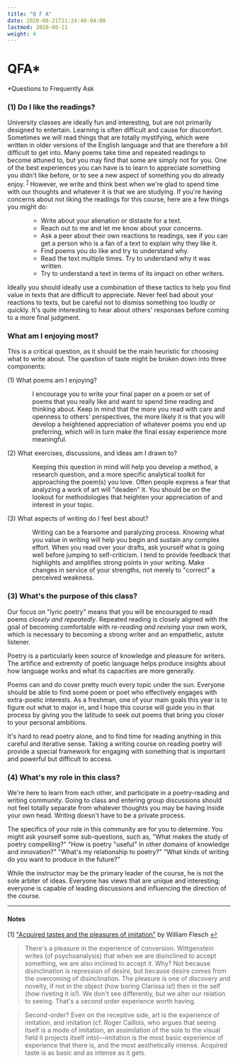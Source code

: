 ```yaml
---
title: "Q F A"
date: 2020-08-21T21:24:40-04:00
lastmod: 2020-08-21
weight: 4
---
```


# QFA*

*Questions to Frequently Ask

<p style="margin-left:0">

### (1) Do I like the readings?

University classes are ideally fun and interesting, but are not primarily designed to entertain. Learning is often difficult and cause for discomfort. Sometimes we will read things that are totally mystifying, which were written in older versions of the English language and that are therefore a bit difficult to get into. Many poems take time and repeated readings to become attuned to, but you may find that some are simply not for you. One of the best experiences you can have is to learn to appreciate something you didn't like before, or to see a new aspect of something you do already enjoy.<sup id="a1"> [1](#f1)</sup> However, we write and think best when we're glad to spend time with our thoughts and whatever it is that we are studying. If you're having concerns about not liking the readings for this course, here are a few things you might do:

<ul style="margin-left:2em">

* Write about your alienation or distaste for a text.
* Reach out to me and let me know about your concerns.
* Ask a peer about their own reactions to readings, see if you can get a person who is a fan of a text to explain why they like it.
* Find poems you do like and try to understand why.
* Read the text multiple times. Try to understand why it was written.
* Try to understand a text in terms of its impact on other writers.

</ul>

Ideally you should ideally use a combination of these tactics to help you find value in texts that are difficult to appreciate. Never feel bad about your reactions to texts, but be careful not to dismiss something too loudly or quickly. It's quite interesting to hear about others' responses before coming to a more final judgment.





### What am I enjoying most?

This is a critical question, as it should be the main heuristic for choosing what to write about. The question of taste might be broken down into three components:

(1) What poems am I enjoying?  
<p style="margin-left:4em">
I encourage you to write your final paper on a poem or set of poems that you really like and want to spend time reading and thinking about. Keep in mind that the more you read with care and openness to others' perspectives, the more likely it is that you will develop a heightened appreciation of whatever poems you end up preferring, which will in turn make the final essay experience more meaningful.
</p>

(2) What exercises, discussions, and ideas am I drawn to?  
<p style="margin-left:4em">
Keeping this question in mind will help you develop a method, a research question, and a more specific analytical toolkit for approaching the poem(s) you love. Often people express a fear that analyzing a work of art will "deaden" it. You should be on the lookout for methodologies that heighten your appreciation of and interest in your topic.
</p>

(3) What aspects of writing do I feel best about?
<p style="margin-left:4em">
Writing can be a fearsome and paralyzing process. Knowing what you value in writing will help you begin and sustain any complex effort. When you read over your drafts, ask yourself what is going well before jumping to self-criticism. I tend to provide feedback that highlights and amplifies strong points in your writing. Make changes in service of your strengths, not merely to "correct" a perceived weakness.
</p>

### (3) What's the purpose of this class?

Our focus on "lyric poetry" means that you will be encouraged to read poems *closely and repeatedly*. Repeated reading is closely aligned with the goal of becoming comfortable with *re-reading and revising* your own work, which is necessary to becoming a strong writer and an empathetic, astute listener.

Poetry is a particularly keen source of knowledge and pleasure for writers. The artifice and extremity of poetic language helps produce insights about how language works and what its capacities are more generally.

Poems can and do cover pretty much every topic under the sun. Everyone should be able to find some poem or poet who effectively engages with extra-poetic interests. As a freshman, one of your main goals this year is to figure out what to major in, and I hope this course will guide you in that process by giving you the latitude to seek out poems that bring you closer to your personal ambitions.

It's hard to read poetry alone, and to find time for reading anything in this careful and iterative sense. Taking a writing course on reading poetry will provide a special framework for engaging with something that is important and powerful but difficult to access.


### (4) What's my role in this class?

We're here to learn from each other, and participate in a poetry-reading and writing community. Going to class and entering group discussions should not feel totally separate from whatever thoughts you may be having inside your own head. Writing doesn't have to be a private process.

The specifics of your role in this community are for you to determine. You might ask yourself some sub-questions, such as, "What makes the study of poetry compelling?" "How is poetry "useful" in other domains of knowledge and innovation?" "What's my relationship to poetry?" "What kinds of writing do you want to produce in the future?"

While the instructor may be the primary leader of the course, he is not the sole arbiter of ideas. Everyone has views that are unique and interesting; everyone is capable of leading discussions and influencing the direction of the course.




<hr>

#### Notes

<a name="f1">[1]</a> <a href="https://arcade.stanford.edu/blogs/acquired-tastes-and-pleasures-imitation">"Acquired tastes and the pleasures of imitation"</a> by William Flesch <a href=#a1>&#8617;</a>

> There's a pleasure in the experience of conversion.  Wittgenstein writes (of psychoanalysis) that when we are disinclined to accept something, we are also inclined to accept it.  Why? Not because disinclination is repression of desire, but because desire comes from the overcoming of disinclination. The pleasure is one of discovery and novelty, if not in the object (how boring Clarissa is!) then in the self (how riveting it is!). We don't see differently, but we alter our relation to seeing.  That's a second order experience worth having.

>Second-order? Even on the receptive side, art is the experience of imitation, and imitation (cf. Roger Caillois, who argues that seeing itself is a mode of imitation, an assimilation of the sole to the visual field it projects itself into)—imitation is the most basic experience of experience that there is, and the most aesthetically intense.  Acquired taste is as basic and as intense as it gets.




</p>
